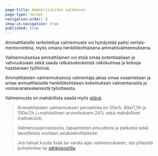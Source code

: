 ```yaml
---
page-title: Ammattilaisten valmennus
page-type: normal
navigation-order: 8
show-in-navigation: true
published: true
---
```


Ammattilaisille tarkoitettua valmennusta voi hyödyntää paitsi vertais-mentorointina, myös omana henkilökohtaisena ammattivalmennuksena.

Valmennuksessa ammattilainen voi etsiä omaa potentiaaliaan ja vahvuuksiaan sekä saada ratkaisukeskeistä näkökulmaa ja keinoja haastavaan työhönsä.

Ammattilaisten valmennuksessa valmentaja jakaa omaa osaamistaan ja antaa ammattilaiselle henkilökohtaisen kokemuksen valmentavasta ja voimavarakeskeisestä työotteesta.

Valmennusta on mahdollista saada myös [etänä](/etavalmennus).

> Ammattilaisten valmennuksen perushinta on 55e/h, 80e/1,5h ja 100e/2h (+mahdollinen arvonlisävero 24% sekä mahdolliset matkakulut).

> Valmennusprosessista, tapaamisten pituudesta ja paikasta sekä tavoitteista sovitaan asiakaskohtaisesti.

> Jos haluat kuulla lisää tai varata ajan valmennukseen, ota yhteyttä puhelimitse tai [sähköpostilla](/ota-yhteytta).
